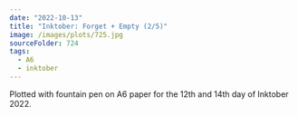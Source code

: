 ```yaml
---
date: "2022-10-13"
title: "Inktober: Forget + Empty (2/5)"
image: /images/plots/725.jpg
sourceFolder: 724
tags:
  - A6
  - inktober
---
```


Plotted with fountain pen on A6 paper for the 12th and 14th day of Inktober 2022.

